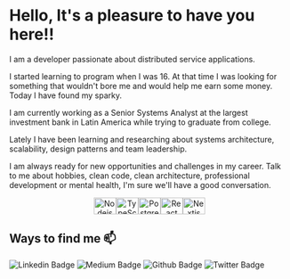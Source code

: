# Hello, It's a pleasure to have you here!!

I am a developer passionate about distributed service applications.

I started learning to program when I was 16. At that time I was looking for something that wouldn't bore me and would help me earn some money. Today I have found my sparky.

I am currently working as a Senior Systems Analyst at the largest investment bank in Latin America while trying to graduate from college.

Lately I have been learning and researching about systems architecture, scalability, design patterns and team leadership.

I am always ready for new opportunities and challenges in my career. Talk to me about hobbies, clean code, clean architecture, professional development or mental health, I'm sure we'll have a good conversation.


<div align="center" style="display: flex; justify-content: center; align-items: center; flex-direction: row">
  <img align="center" alt="Nodejs" height="30" width="40" src="https://cdn.jsdelivr.net/gh/devicons/devicon@master/icons/nodejs/nodejs-original.svg" />
  <img align="center" alt="TypeScript" height="30" width="40" src="https://cdn.jsdelivr.net/gh/devicons/devicon@master/icons/typescript/typescript-original.svg" />
  <img align="center" alt="PostgreSQL" height="30" width="40" src="https://cdn.jsdelivr.net/gh/devicons/devicon@master/icons/postgresql/postgresql-original.svg" />
    <img align="center" alt="React" height="30" width="40" src="https://cdn.jsdelivr.net/gh/devicons/devicon@master/icons/react/react-original.svg" />
    <img align="center" alt="Nextjs" height="30" width="40" src="https://cdn.jsdelivr.net/gh/devicons/devicon@master/icons/nextjs/nextjs-original.svg" />
</div>

## Ways to find me 📫

![Linkedin Badge](https://img.shields.io/badge/-LinkedIn-blue?style=flat-square&logo=Linkedin&logoColor=white&link=https://www.linkedin.com/in/iagxferreira/)
![Medium Badge](https://img.shields.io/badge/-Medium-black?style=flat-square&logo=Medium&logoColor=white&link=https://medium.com/@iagxferreira)
![Github Badge](https://img.shields.io/github/followers/iagxferreira?style=social)
![Twitter Badge](https://img.shields.io/twitter/follow/iagxferreira?style=social)
